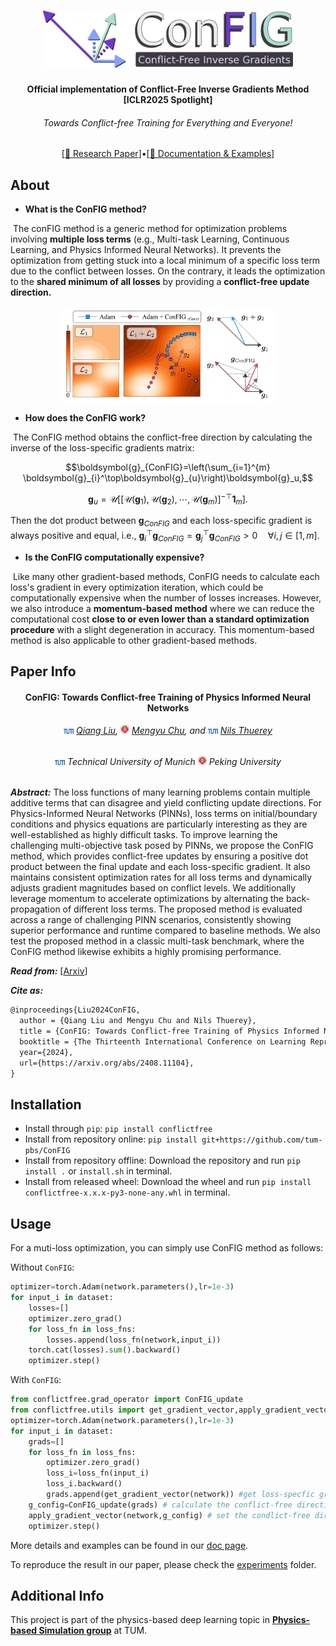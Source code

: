 <h1 align="center">
  <img src="./docs/assets/config.png" width="400"/>
</h1>

<h4 align="center">Official implementation of Conflict-Free Inverse Gradients Method [ICLR2025 Spotlight]</h4>
<h6 align="center">Towards Conflict-free Training for Everything and Everyone!</h6>

<p align="center">
  [<a href="https://arxiv.org/abs/2408.11104">📄 Research Paper</a>]•[<a href="https://tum-pbs.github.io/ConFIG/">📖 Documentation & Examples</a>]
</p>

## About

* **What is the ConFIG method?**

​	The conFIG method is a generic method for optimization problems involving **multiple loss terms** (e.g., Multi-task Learning, Continuous Learning, and Physics Informed Neural Networks). It prevents the optimization from getting stuck into a local minimum of a specific loss term due to the conflict between losses. On the contrary, it leads the optimization to the **shared minimum of all losses** by providing a **conflict-free update direction.**

<p align="center">
<img src="docs/assets/config_illustration.png" style="zoom: 33%;" />
</p>

* **How does the ConFIG work?**

​	The ConFIG method obtains the conflict-free direction by calculating the inverse of the loss-specific gradients matrix:

```math
\boldsymbol{g}_{ConFIG}=\left(\sum_{i=1}^{m} \boldsymbol{g}_{i}^\top\boldsymbol{g}_{u}\right)\boldsymbol{g}_u,
```

```math
\boldsymbol{g}_u = \mathcal{U}\left[
[\mathcal{U}(\boldsymbol{g}_1),\mathcal{U}(\boldsymbol{g}_2),\cdots, \mathcal{U}(\boldsymbol{g}_m)]^{-\top} \mathbf{1}_m\right].
```

Then the dot product between $\boldsymbol{g}_{ConFIG}$ and each loss-specific gradient is always positive and equal, i.e., $`\boldsymbol{g}_{i}^{\top}\boldsymbol{g}_{ConFIG}=\boldsymbol{g}_{j}^{\top}\boldsymbol{g}_{ConFIG}> 0  \quad \forall i,j \in [1,m]`$​.

* **Is the ConFIG computationally expensive?**

​	Like many other gradient-based methods, ConFIG needs to calculate each loss's gradient in every optimization iteration, which could be computationally expensive when the number of losses increases. However, we also introduce a **momentum-based method** where we can reduce the computational cost **close to or even lower than a standard optimization procedure** with a slight degeneration in accuracy. This momentum-based method is also applicable to other gradient-based methods.

## Paper Info

<h4 align="center">ConFIG: Towards Conflict-free Training of Physics Informed Neural Networks</h4>
<h6 align="center"><img src="./docs/assets/TUM.svg" width="16"> <a href="https://qiauil.github.io/">Qiang Liu</a>, <img src="./docs/assets/PKU.svg" width="14"> <a href="https://rachelcmy.github.io/">Mengyu Chu</a>, and <img src="./docs/assets/TUM.svg" width="16"> <a href="https://ge.in.tum.de/about/n-thuerey/">Nils Thuerey</a></h6>

<h6 align="center">
    <img src="./docs/assets/TUM.svg" width="16"> Technical University of Munich
    <img src="./docs/assets/PKU.svg" width="14"> Peking University
</h6>

***Abstract:*** The loss functions of many learning problems contain multiple additive terms that can disagree and yield conflicting update directions. For Physics-Informed Neural Networks (PINNs), loss terms on initial/boundary conditions and physics equations are particularly interesting as they are well-established as highly difficult tasks. To improve learning the challenging multi-objective task posed by PINNs, we propose the ConFIG method, which provides conflict-free updates by ensuring a positive dot product between the final update and each loss-specific gradient. It also maintains consistent optimization rates for all loss terms and dynamically adjusts gradient magnitudes based on conflict levels. We additionally leverage momentum to accelerate optimizations by alternating the back-propagation of different loss terms. The proposed method is evaluated across a range of challenging PINN scenarios, consistently showing superior performance and runtime compared to baseline methods. We also test the proposed method in a classic multi-task benchmark, where the ConFIG method likewise exhibits a highly promising performance. 

***Read from:*** [[Arxiv](https://arxiv.org/abs/2408.11104)]

***Cite as:*** 

```latex
@inproceedings{Liu2024ConFIG,
  author = {Qiang Liu and Mengyu Chu and Nils Thuerey},
  title = {ConFIG: Towards Conflict-free Training of Physics Informed Neural Networks},
  booktitle = {The Thirteenth International Conference on Learning Representations},
  year={2024},
  url={https://arxiv.org/abs/2408.11104},
}
```

## Installation

* Install through `pip`: `pip install conflictfree`
* Install from repository online: `pip install git+https://github.com/tum-pbs/ConFIG`
* Install from repository offline: Download the repository and run `pip install .` or `install.sh` in terminal.
* Install from released wheel: Download the wheel and run `pip install conflictfree-x.x.x-py3-none-any.whl` in terminal.

## Usage

For a muti-loss optimization, you can simply use ConFIG method as follows:

Without `ConFIG`:

```python
optimizer=torch.Adam(network.parameters(),lr=1e-3)
for input_i in dataset:
    losses=[]
    optimizer.zero_grad()
    for loss_fn in loss_fns:
        losses.append(loss_fn(network,input_i))
    torch.cat(losses).sum().backward()
    optimizer.step()
```

With `ConFIG`:

```python
from conflictfree.grad_operator import ConFIG_update
from conflictfree.utils import get_gradient_vector,apply_gradient_vector
optimizer=torch.Adam(network.parameters(),lr=1e-3)
for input_i in dataset:
    grads=[]
    for loss_fn in loss_fns:
    	optimizer.zero_grad()
    	loss_i=loss_fn(input_i)
        loss_i.backward()
        grads.append(get_gradient_vector(network)) #get loss-specfic gradient
    g_config=ConFIG_update(grads) # calculate the conflict-free direction
    apply_gradient_vector(network,g_config) # set the condlict-free direction to the network
    optimizer.step()
```

More details and examples can be found in our [doc page](https://tum-pbs.github.io/ConFIG/).

To reproduce the result in our paper, please check the [experiments](https://github.com/tum-pbs/ConFIG/tree/main/experiments) folder.

## Additional Info
This project is part of the physics-based deep learning topic in [**Physics-based Simulation group**](https://ge.in.tum.de/) at TUM.
